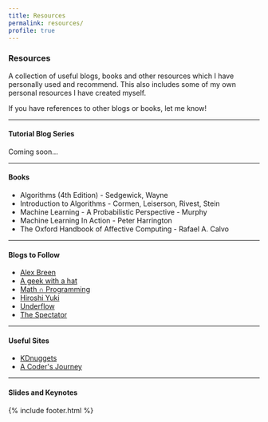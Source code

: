 ```yaml
---
title: Resources
permalink: resources/
profile: true
---
```


### Resources

A collection of useful blogs, books and other resources which I have personally
used and recommend. This also includes some of my own personal resources I have
created myself.

If you have references to other blogs or books, let me know!

***

#### Tutorial Blog Series
Coming soon...

***

#### Books
* Algorithms (4th Edition) - Sedgewick, Wayne
* Introduction to Algorithms - Cormen, Leiserson, Rivest, Stein
* Machine Learning - A Probabilistic Perspective - Murphy
* Machine Learning In Action - Peter Harrington
* The Oxford Handbook of Affective Computing - Rafael A. Calvo

***

#### Blogs to Follow
* [Alex Breen](http://www.breen.io)
* [A geek with a hat](http://swizec.com/blog/)
* [Math ∩ Programming](http://jeremykun.com/)
* [Hiroshi Yuki](http://www.hyuki.com/)
* [Underflow](http://underflow.fr/)
* [The Spectator](http://blog.shakirm.com/)

***

#### Useful Sites
* [KDnuggets](http://www.kdnuggets.com/)
* [A Coder's Journey](http://www.acodersjourney.com/)

***

#### Slides and Keynotes

{% include footer.html %}
